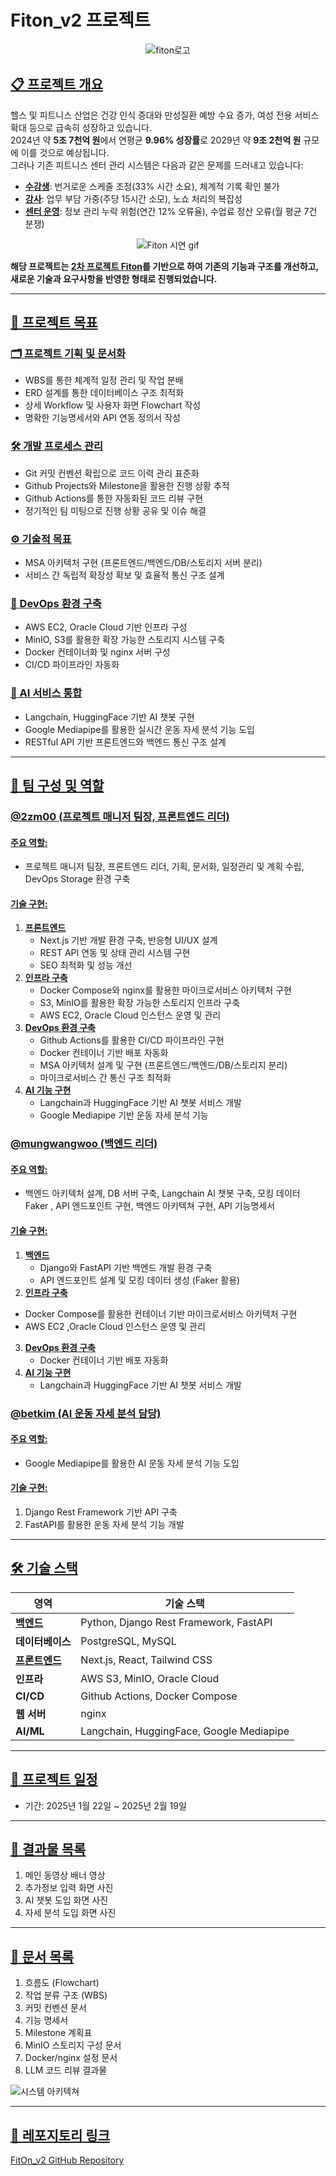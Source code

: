 # Fiton_v2 프로젝트

<div align=center>

![fiton로고](https://github.com/user-attachments/assets/82e0c392-93ca-485f-9b9d-e80c3e58ec0c)


</div>




## [📋 프로젝트 개요](pplx://action/followup)

헬스 및 피트니스 산업은 건강 인식 증대와 만성질환 예방 수요 증가, 여성 전용 서비스 확대 등으로 급속히 성장하고 있습니다.  
2024년 약 **5조 7천억 원**에서 연평균 **9.96% 성장률**로 2029년 약 **9조 2천억 원** 규모에 이를 것으로 예상됩니다.  
그러나 기존 피트니스 센터 관리 시스템은 다음과 같은 문제를 드러내고 있습니다:

- **[수강생](pplx://action/followup)**: 번거로운 스케줄 조정(33% 시간 소요), 체계적 기록 확인 불가
- **[강사](pplx://action/followup)**: 업무 부담 가중(주당 15시간 소모), 노쇼 처리의 복잡성
- **[센터 운영](pplx://action/followup)**: 정보 관리 누락 위험(연간 12% 오류율), 수업료 정산 오류(월 평균 7건 분쟁)

<div align=center>

![Fiton 시연 gif](https://github.com/user-attachments/assets/5cb0bd5f-4355-474a-aa42-fe2e425efe77)

</div>

**해당 프로젝트는 [2차 프로젝트 Fiton](https://github.com/2zm00/Fiton_Project)를 기반으로 하여 기존의 기능과 구조를 개선하고, 새로운 기술과 요구사항을 반영한 형태로 진행되었습니다.**

---

## [🎯 프로젝트 목표](pplx://action/followup)

### [🗂️ 프로젝트 기획 및 문서화](pplx://action/followup)
- WBS를 통한 체계적 일정 관리 및 작업 분배
- ERD 설계를 통한 데이터베이스 구조 최적화
- 상세 Workflow 및 사용자 화면 Flowchart 작성
- 명확한 기능명세서와 API 연동 정의서 작성

### [🛠️ 개발 프로세스 관리](pplx://action/followup)
- Git 커밋 컨벤션 확립으로 코드 이력 관리 표준화
- Github Projects와 Milestone을 활용한 진행 상황 추적
- Github Actions를 통한 자동화된 코드 리뷰 구현
- 정기적인 팀 미팅으로 진행 상황 공유 및 이슈 해결

### [⚙️ 기술적 목표](pplx://action/followup)
- MSA 아키텍처 구현 (프론트엔드/백엔드/DB/스토리지 서버 분리)
- 서비스 간 독립적 확장성 확보 및 효율적 통신 구조 설계

### [🚀 DevOps 환경 구축](pplx://action/followup)
- AWS EC2, Oracle Cloud 기반 인프라 구성
- MinIO, S3를 활용한 확장 가능한 스토리지 시스템 구축
- Docker 컨테이너화 및 nginx 서버 구성
- CI/CD 파이프라인 자동화

### [🤖 AI 서비스 통합](pplx://action/followup)
- Langchain, HuggingFace 기반 AI 챗봇 구현
- Google Mediapipe를 활용한 실시간 운동 자세 분석 기능 도입
- RESTful API 기반 프론트엔드와 백엔드 통신 구조 설계

---

## [👥 팀 구성 및 역할](pplx://action/followup)

### [@2zm00 (프로젝트 매니저 팀장, 프론트엔드 리더)](pplx://action/followup)
#### [주요 역할:](pplx://action/followup)
- 프로젝트 매니저 팀장, 프론트엔드 리더, 기획, 문서화, 일정관리 및 계획 수립, DevOps Storage 환경 구축  
#### [기술 구현:](pplx://action/followup)
1. **[프론트엔드](pplx://action/followup)**
   - Next.js 기반 개발 환경 구축, 반응형 UI/UX 설계
   - REST API 연동 및 상태 관리 시스템 구현
   - SEO 최적화 및 성능 개선
2. **[인프라 구축](pplx://action/followup)**
   - Docker Compose와 nginx를 활용한 마이크로서비스 아키텍처 구현
   - S3, MinIO를 활용한 확장 가능한 스토리지 인프라 구축
   - AWS EC2, Oracle Cloud 인스턴스 운영 및 관리
3. **[DevOps 환경 구축](pplx://action/followup)**
   - Github Actions를 활용한 CI/CD 파이프라인 구현
   - Docker 컨테이너 기반 배포 자동화
   - MSA 아키텍처 설계 및 구현 (프론트엔드/백엔드/DB/스토리지 분리)
   - 마이크로서비스 간 통신 구조 최적화
4. **[AI 기능 구현](pplx://action/followup)**
   - Langchain과 HuggingFace 기반 AI 챗봇 서비스 개발
   - Google Mediapipe 기반 운동 자세 분석 기능

### [@mungwangwoo (백엔드 리더)](pplx://action/followup)
#### [주요 역할:](pplx://action/followup)
- 백엔드 아키텍처 설계, DB 서버 구축, Langchain AI 챗봇 구축, 모킹 데이터 Faker , API 엔드포인트 구현, 백엔드 아키텍쳐 구현, API 기능명세서  
#### [기술 구현:](pplx://action/followup)
1. **[백엔드](pplx://action/followup)**
   - Django와 FastAPI 기반 백엔드 개발 환경 구축
   - API 엔드포인트 설계 및 모킹 데이터 생성 (Faker 활용)
2. **[인프라 구축](pplx://action/followup)**
 - Docker Compose를 활용한 컨테이너 기반 마이크로서비스 아키텍처 구현
 - AWS EC2 ,Oracle Cloud 인스턴스 운영 및 관리
3. **[DevOps 환경 구축](pplx://action/followup)**
   - Docker 컨테이너 기반 배포 자동화
4. **[AI 기능 구현](pplx://action/followup)**
   - Langchain과 HuggingFace 기반 AI 챗봇 서비스 개발

### [@betkim (AI 운동 자세 분석 담당)](pplx://action/followup)
#### [주요 역할:](pplx://action/followup)
- Google Mediapipe를 활용한 AI 운동 자세 분석 기능 도입  
#### [기술 구현:](pplx://action/followup)
1. Django Rest Framework 기반 API 구축
2. FastAPI를 활용한 운동 자세 분석 기능 개발

---

## [🛠️ 기술 스택](pplx://action/followup)

| 영역         | 기술 스택                                                                 |
|--------------|--------------------------------------------------------------------------|
| **[백엔드](pplx://action/followup)**    | Python, Django Rest Framework, FastAPI                                   |
| **데이터베이스** | PostgreSQL, MySQL                                                        |
| **[프론트엔드](pplx://action/followup)**| Next.js, React, Tailwind CSS                                             |
| **인프라**       | AWS S3, MinIO, Oracle Cloud                                              |
| **CI/CD**        | Github Actions, Docker Compose                                          |
| **웹 서버**      | nginx                                                                   |
| **AI/ML**        | Langchain, HuggingFace, Google Mediapipe                                |

---

## [📅 프로젝트 일정](pplx://action/followup)
- 기간: 2025년 1월 22일 ~ 2025년 2월 19일  

---

## [📂 결과물 목록](pplx://action/followup)

1. 메인 동영상 배너 영상  
2. 추가정보 입력 화면 사진  
3. AI 챗봇 도입 화면 사진  
4. 자세 분석 도입 화면 사진  

---

## [📜 문서 목록](pplx://action/followup)

1. 흐름도 (Flowchart)  
2. 작업 분류 구조 (WBS)  
3. 커밋 컨벤션 문서  
4. 기능 명세서  
5. Milestone 계획표  
6. MinIO 스토리지 구성 문서  
7. Docker/nginx 설정 문서  
8. LLM 코드 리뷰 결과물

   
![시스템 아키텍쳐](https://github.com/user-attachments/assets/8e7dcabe-246f-4dcf-9bcc-34b712979917)

---

## [🔗 레포지토리 링크  ](pplx://action/followup)
[FitOn_v2 GitHub Repository](https://github.com/2zm00/Fiton_v2)
